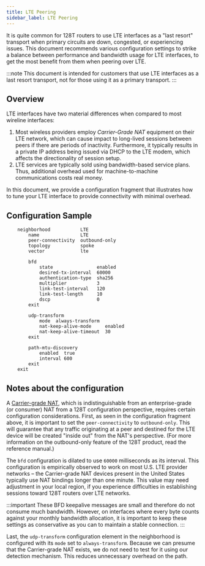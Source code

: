 ```yaml
---
title: LTE Peering
sidebar_label: LTE Peering
---
```

It is quite common for 128T routers to use LTE interfaces as a "last resort" transport when primary circuits are down, congested, or experiencing issues. This document recommends various configuration settings to strike a balance between performance and bandwidth usage for LTE interfaces, to get the most benefit from them when peering over LTE.

:::note
This document is intended for customers that use LTE interfaces as a last resort transport, not for those using it as a primary transport.
:::

## Overview

LTE interfaces have two material differences when compared to most wireline interfaces:

1. Most wireless providers employ *Carrier-Grade NAT* equipment on their LTE network, which can cause impact to long-lived sessions between peers if there are periods of inactivity. Furthermore, it typically results in a private IP address being issued via DHCP to the LTE modem, which affects the directionality of session setup.
2. LTE services are typically sold using bandwidth-based service plans. Thus, additional overhead used for machine-to-machine communications costs real money.

In this document, we provide a configuration fragment that illustrates how to tune your LTE interface to provide connectivity with minimal overhead.

## Configuration Sample

```
    neighborhood           LTE
        name               LTE
        peer-connectivity  outbound-only
        topology           spoke
        vector             lte

        bfd
            state                enabled
            desired-tx-interval  60000
            authentication-type  sha256
            multiplier           3
            link-test-interval   120
            link-test-length     10
            dscp                 0
        exit

        udp-transform
            mode  always-transform
            nat-keep-alive-mode     enabled
            nat-keep-alive-timeout  30
        exit

        path-mtu-discovery
            enabled  true
            interval 600
        exit
    exit
```

## Notes about the configuration

A [Carrier-grade NAT](https://en.wikipedia.org/wiki/Carrier-grade_NAT), which is indistinguishable from an enterprise-grade (or consumer) NAT from a 128T configuration perspective, requires certain configuration considerations. First, as seen in the configuration fragment above, it is important to set the `peer-connectivity` to `outbound-only`. This will guarantee that any traffic originating at a peer and destined for the LTE device will be created "inside out" from the NAT's perspective. (For more information on the outbound-only feature of the 128T product, read the reference manual.)

The `bfd` configuration is dilated to use `60000` milliseconds as its interval. This configuration is empirically observed to work on most U.S. LTE provider networks – the Carrier-grade NAT devices present in the United States typically use NAT bindings longer than one minute. This value may need adjustment in your local region, if you experience difficulties in establishing sessions toward 128T routers over LTE networks.

:::important
These BFD keepalive messages are small and therefore do not consume much bandwidth. However, on interfaces where every byte counts against your monthly bandwidth allocation, it is important to keep these settings as conservative as you can to maintain a stable connection.
:::

Last, the `udp-transform` configuration element in the neighborhood is configured with its `mode` set to `always-transform`. Because we can presume that the Carrier-grade NAT exists, we do not need to test for it using our detection mechanism. This reduces unnecessary overhead on the path.
